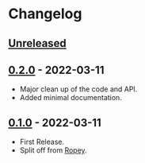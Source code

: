 # Changelog


## [Unreleased]


## [0.2.0] - 2022-03-11

- Major clean up of the code and API.
- Added minimal documentation.


## [0.1.0] - 2022-03-11

- First Release.
- Split off from [Ropey](https://crates.io/crates/ropey).


[Unreleased]: https://github.com/cessen/str_indices/compare/v0.2.0...HEAD
[0.2.0]: https://github.com/cessen/str_indices/releases/tag/v0.1.0...v0.2.0
[0.1.0]: https://github.com/cessen/str_indices/releases/tag/v0.1.0
